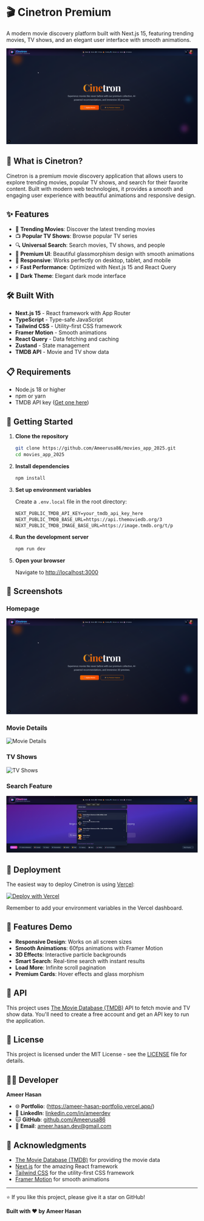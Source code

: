 # 🎬 Cinetron Premium

A modern movie discovery platform built with Next.js 15, featuring trending movies, TV shows, and an elegant user interface with smooth animations.

![Cinetron Premium](./public/screenshots/homepage.png)

## 🌟 What is Cinetron?

Cinetron is a premium movie discovery application that allows users to explore trending movies, popular TV shows, and search for their favorite content. Built with modern web technologies, it provides a smooth and engaging user experience with beautiful animations and responsive design.

## ✨ Features

- 🎥 **Trending Movies**: Discover the latest trending movies
- 📺 **Popular TV Shows**: Browse popular TV series
- 🔍 **Universal Search**: Search movies, TV shows, and people
- 🎨 **Premium UI**: Beautiful glassmorphism design with smooth animations
- 📱 **Responsive**: Works perfectly on desktop, tablet, and mobile
- ⚡ **Fast Performance**: Optimized with Next.js 15 and React Query
- 🌙 **Dark Theme**: Elegant dark mode interface

## 🛠️ Built With

- **Next.js 15** - React framework with App Router
- **TypeScript** - Type-safe JavaScript
- **Tailwind CSS** - Utility-first CSS framework
- **Framer Motion** - Smooth animations
- **React Query** - Data fetching and caching
- **Zustand** - State management
- **TMDB API** - Movie and TV show data

## 📋 Requirements

- Node.js 18 or higher
- npm or yarn
- TMDB API key ([Get one here](https://www.themoviedb.org/settings/api))

## 🚀 Getting Started

1. **Clone the repository**

   ```bash
   git clone https://github.com/Ameerusa86/movies_app_2025.git
   cd movies_app_2025
   ```

2. **Install dependencies**

   ```bash
   npm install
   ```

3. **Set up environment variables**

   Create a `.env.local` file in the root directory:

   ```env
   NEXT_PUBLIC_TMDB_API_KEY=your_tmdb_api_key_here
   NEXT_PUBLIC_TMDB_BASE_URL=https://api.themoviedb.org/3
   NEXT_PUBLIC_TMDB_IMAGE_BASE_URL=https://image.tmdb.org/t/p
   ```

4. **Run the development server**

   ```bash
   npm run dev
   ```

5. **Open your browser**

   Navigate to [http://localhost:3000](http://localhost:3000)

## 📸 Screenshots

### Homepage

![Homepage](./public/screenshots/homepage.png)

### Movie Details

![Movie Details](./public/screenshots/movie-details.png)

### TV Shows

![TV Shows](./public/screenshots/tv-shows.png)

### Search Feature

![Search](./public/screenshots/search.png)

## 🚀 Deployment

The easiest way to deploy Cinetron is using [Vercel](https://vercel.com):

[![Deploy with Vercel](https://vercel.com/button)](https://vercel.com/new/clone?repository-url=https://github.com/Ameerusa86/movies_app_2025)

Remember to add your environment variables in the Vercel dashboard.

## 📱 Features Demo

- **Responsive Design**: Works on all screen sizes
- **Smooth Animations**: 60fps animations with Framer Motion
- **3D Effects**: Interactive particle backgrounds
- **Smart Search**: Real-time search with instant results
- **Load More**: Infinite scroll pagination
- **Premium Cards**: Hover effects and glass morphism

## 🔗 API

This project uses [The Movie Database (TMDB)](https://www.themoviedb.org/) API to fetch movie and TV show data. You'll need to create a free account and get an API key to run the application.

## 📄 License

This project is licensed under the MIT License - see the [LICENSE](LICENSE) file for details.

## 👨‍💻 Developer

**Ameer Hasan**

- 🌐 **Portfolio**: (https://ameer-hasan-portfolio.vercel.app/)
- 💼 **LinkedIn**: [linkedin.com/in/ameerdev](https://www.linkedin.com/in/ameerdev/)
- 🐱 **GitHub**: [github.com/Ameerusa86](https://github.com/Ameerusa86)
- 📧 **Email**: ameer.hasan.dev@gmail.com

## 🙏 Acknowledgments

- [The Movie Database (TMDB)](https://www.themoviedb.org/) for providing the movie data
- [Next.js](https://nextjs.org/) for the amazing React framework
- [Tailwind CSS](https://tailwindcss.com/) for the utility-first CSS framework
- [Framer Motion](https://framer.com/motion) for smooth animations

---

⭐ If you like this project, please give it a star on GitHub!

**Built with ❤️ by Ameer Hasan**
